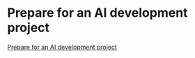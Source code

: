 # Prepare for an AI development project

[Prepare for an AI development project](https://microsoftlearning.github.io/mslearn-ai-studio/Instructions/01-Explore-ai-studio.html)
